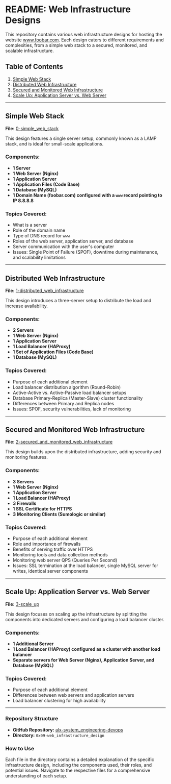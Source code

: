 # README: Web Infrastructure Designs

This repository contains various web infrastructure designs for hosting the website www.foobar.com. Each design caters to different requirements and complexities, from a simple web stack to a secured, monitored, and scalable infrastructure.

## Table of Contents

1. [Simple Web Stack](#simple-web-stack)
2. [Distributed Web Infrastructure](#distributed-web-infrastructure)
3. [Secured and Monitored Web Infrastructure](#secured-and-monitored-web-infrastructure)
4. [Scale Up: Application Server vs. Web Server](#scale-up-application-server-vs-web-server)

---

## Simple Web Stack

**File:** [0-simple_web_stack](./0-simple_web_stack.md)

This design features a single server setup, commonly known as a LAMP stack, and is ideal for small-scale applications.

### Components:
- **1 Server**
- **1 Web Server (Nginx)**
- **1 Application Server**
- **1 Application Files (Code Base)**
- **1 Database (MySQL)**
- **1 Domain Name (foobar.com) configured with a `www` record pointing to IP 8.8.8.8**

### Topics Covered:
- What is a server
- Role of the domain name
- Type of DNS record for `www`
- Roles of the web server, application server, and database
- Server communication with the user's computer
- Issues: Single Point of Failure (SPOF), downtime during maintenance, and scalability limitations

---

## Distributed Web Infrastructure

**File:** [1-distributed_web_infrastructure](./1-distributed_web_infrastructure)

This design introduces a three-server setup to distribute the load and increase availability.

### Components:
- **2 Servers**
- **1 Web Server (Nginx)**
- **1 Application Server**
- **1 Load Balancer (HAProxy)**
- **1 Set of Application Files (Code Base)**
- **1 Database (MySQL)**

### Topics Covered:
- Purpose of each additional element
- Load balancer distribution algorithm (Round-Robin)
- Active-Active vs. Active-Passive load balancer setups
- Database Primary-Replica (Master-Slave) cluster functionality
- Differences between Primary and Replica nodes
- Issues: SPOF, security vulnerabilities, lack of monitoring

---

## Secured and Monitored Web Infrastructure

**File:** [2-secured_and_monitored_web_infrastructure](./2-secured_and_monitored_web_infrastructure)

This design builds upon the distributed infrastructure, adding security and monitoring features.

### Components:
- **3 Servers**
- **1 Web Server (Nginx)**
- **1 Application Server**
- **1 Load Balancer (HAProxy)**
- **3 Firewalls**
- **1 SSL Certificate for HTTPS**
- **3 Monitoring Clients (Sumologic or similar)**

### Topics Covered:
- Purpose of each additional element
- Role and importance of firewalls
- Benefits of serving traffic over HTTPS
- Monitoring tools and data collection methods
- Monitoring web server QPS (Queries Per Second)
- Issues: SSL termination at the load balancer, single MySQL server for writes, identical server components

---

## Scale Up: Application Server vs. Web Server

**File:** [3-scale_up](./3-scale_up)

This design focuses on scaling up the infrastructure by splitting the components into dedicated servers and configuring a load balancer cluster.

### Components:
- **1 Additional Server**
- **1 Load Balancer (HAProxy) configured as a cluster with another load balancer**
- **Separate servers for Web Server (Nginx), Application Server, and Database (MySQL)**

### Topics Covered:
- Purpose of each additional element
- Differences between web servers and application servers
- Load balancer clustering for high availability

---

### Repository Structure

- **GitHub Repository:** [alx-system_engineering-devops](https://github.com/alx-system_engineering-devops)
- **Directory:** `0x09-web_infrastructure_design`

### How to Use

Each file in the directory contains a detailed explanation of the specific infrastructure design, including the components used, their roles, and potential issues. Navigate to the respective files for a comprehensive understanding of each setup.
